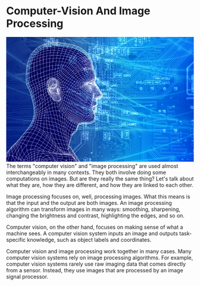 # Computer-Vision And Image Processing
![](assests/neural_networking.jpg)
The terms "computer vision" and "image processing" are used almost interchangeably in many contexts. They both involve doing some computations on images. But are they really the same thing? Let's talk about what they are, how they are different, and how they are linked to each other.


Image processing focuses on, well, processing images. What this means is that the input and the output are both images. An image processing algorithm can transform images in many ways: smoothing, sharpening, changing the brightness and contrast, highlighting the edges, and so on.

Computer vision, on the other hand, focuses on making sense of what a machine sees. A computer vision system inputs an image and outputs task-specific knowledge, such as object labels and coordinates.

Computer vision and image processing work together in many cases. Many computer vision systems rely on image processing algorithms. For example, computer vision systems rarely use raw imaging data that comes directly from a sensor. Instead, they use images that are processed by an image signal processor.
